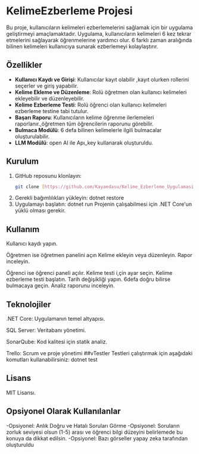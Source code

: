 # KelimeEzberleme Projesi

Bu proje, kullanıcıların kelimeleri ezberlemelerini sağlamak için bir uygulama geliştirmeyi amaçlamaktadır. Uygulama, kullanıcıların kelimeleri 6 kez tekrar etmelerini sağlayarak öğrenmelerine yardımcı olur. 6 farklı
zaman aralığında bilinen kelimeleri kullanıcıya sunarak ezberlemeyi kolaylaştırır.

## Özellikler
- **Kullanıcı Kaydı ve Girişi**: Kullanıcılar kayıt olabilir ,kayıt olurken rollerini seçerler ve giriş yapabilir.
- **Kelime Ekleme ve Düzenleme**: Rolü öğretmen olan kullanıcı kelimeleri ekleyebilir ve düzenleyebilir.
- **Kelime Ezberleme Testi**: Rolü öğrenci olan kullanıcı kelimeleri ezberleme testine tabi tutulur.
- **Başarı Raporu**: Kullanıcıların kelime öğrenme ilerlemeleri raporlanır.,öğretmen tüm öğrencilerin raporunu görebilir.
- **Bulmaca Modülü**: 6 defa bilinen kelimelerle ilgili bulmacalar oluşturulabilir.
- **LLM Modülü**: open AI ile Apı_key kullanarak oluşturuldu.

## Kurulum
1. GitHub reposunu klonlayın:
   ```bash
   git clone [https://github.com/Kayaedasu/Kelime_Ezberleme_Uygulamasi]
2. Gerekli bağımlılıkları yükleyin:
   dotnet restore
3. Uygulamayı başlatın:
    dotnet run
Projenin çalışabilmesi için .NET Core'un yüklü olması gerekir.
## Kullanım
Kullanıcı kaydı yapın.

Öğretmen ise öğretmen panelini açın 
Kelime ekleyin veya düzenleyin.
Rapor inceleyin.

Öğrenci ise öğrenci paneli açılır.
Kelime testi i,çin ayar seçin.
Kelime ezberleme testi başlatın.
Tarih değişikliği yapın.
6defa doğru bilirse bulmacaya geçin.
Analiz raporunu inceleyin.

## Teknolojiler
.NET Core: Uygulamanın temel altyapısı.

SQL Server: Veritabanı yönetimi.

SonarQube: Kod kalitesi için statik analiz.

Trello: Scrum ve proje yönetimi
##vTestler
Testleri çalıştırmak için aşağıdaki komutları kullanabilirsiniz:
dotnet test

## Lisans
MIT Lisansı.
## Opsiyonel Olarak Kullanılanlar
-Opsiyonel: Anlık Doğru ve Hatalı Soruları Görme
-Opsiyonel: Soruların zorluk seviyesi olsun (1-5) arası ve öğrenci bilgi düzeyini belirlemede bu konuya da dikkat edilsin.
-Opsiyonel: Bazı görseller yapay zeka tarafından oluşturuldu
